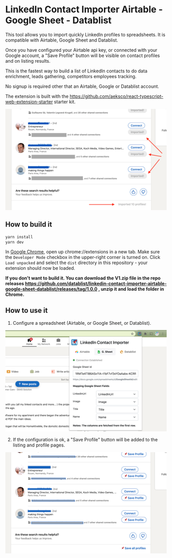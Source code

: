 # LinkedIn Contact Importer Airtable - Google Sheet - Datablist


This tool allows you to import quickly LinkedIn profiles to spreadsheets. It is compatible with Airtable, Google Sheet and Datablist.

Once you have configured your Airtable api key, or connected with your Google account, a "Save Profile" button will be visible on contact profiles and on listing results.

This is the fastest way to build a list of LinkedIn contacts to do data enrichment, leads gathering, competitors employees tracking.

No signup is required other that an Airtable, Google or Datablist account.


The extension is built with the https://github.com/aeksco/react-typescript-web-extension-starter starter kit.

![Import Contacts Listing](images/ImportListingDone.png "Import Contacts Listing")


## How to build it

```shell
yarn install
yarn dev
```

In [Google Chrome](https://www.google.com/chrome/), open up chrome://extensions in a new tab. Make sure the `Developer Mode` checkbox in the upper-right corner is turned on. Click `Load unpacked` and select the `dist` directory in this repository - your extension should now be loaded.

**If you don't want to build it. You can download the V1.zip file in the repo releases https://github.com/datablist/linkedin-contact-importer-airtable-google-sheet-datablist/releases/tag/1.0.0 , unzip it and load the folder in Chrome.**


## How to use it

1. Configure a spreadsheet (Airtable, or Google Sheet, or Datablist).

![Chrome](images/Chrome.png "Chrome Configuration")

2. If the configuration is ok, a "Save Profile" button will be added to the listing and profile pages.

![Import Contacts Listing](images/ImportListing.png "Import Contacts Listing")
